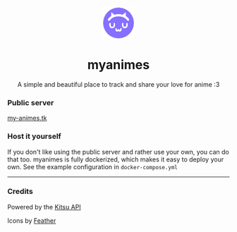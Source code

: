 <p align="center">
  <img width="72" height="72" src="art/icon.png?raw=true">
  <h1 align="center">myanimes</h1>
</p>
<p align="center">A simple and beautiful place to track and share your love for anime :3</p>

### Public server
[my-animes.tk](https://my-animes.tk/)

### Host it yourself

If you don't like using the public server and rather use your own, you can do that too. myanimes is fully dockerized, which makes it easy to deploy your own. See the example configuration in `docker-compose.yml`

---

### Credits
Powered by the [Kitsu API](https://github.com/hummingbird-me)

Icons by [Feather](https://feathericons.com)
